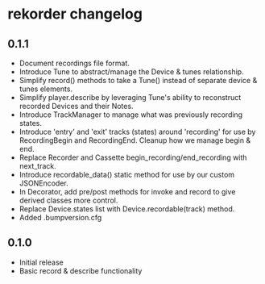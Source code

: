 # rekorder changelog

0.1.1
-----
- Document recordings file format.
- Introduce Tune to abstract/manage the Device & tunes relationship.
- Simplify record() methods to take a Tune() instead of separate device & tunes elements.
- Simplify player.describe by leveraging Tune's ability to reconstruct recorded Devices and their Notes.
- Introduce TrackManager to manage what was previously recording states.
- Introduce 'entry' and 'exit' tracks (states) around 'recording' for use by RecordingBegin and RecordingEnd. Cleanup how we manage begin & end.
- Replace Recorder and Cassette begin_recording/end_recording with next_track.
- Introduce recordable_data() static method for use by our custom JSONEncoder.
- In Decorator, add pre/post methods for invoke and record to give derived classes more control.
- Replace Device.states list with Device.recordable(track) method.
- Added .bumpversion.cfg


0.1.0
-----
- Initial release
- Basic record & describe functionality
